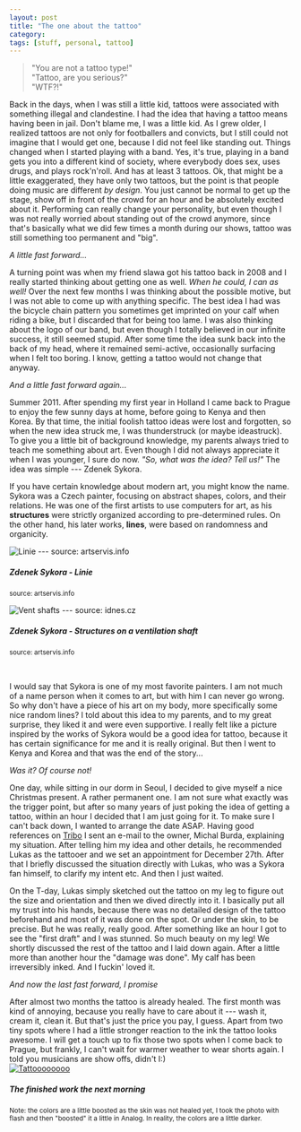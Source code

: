 ```yaml
---
layout: post
title: "The one about the tattoo"
category:
tags: [stuff, personal, tattoo]
---
```


> "You are not a tattoo type!"<br>
> "Tattoo, are you serious?"<br>
> "WTF?!"

Back in the days, when I was still a little kid, tattoos were associated with something illegal and clandestine. I had the idea that having a tattoo means having been in jail. Don't blame me, I was a little kid. As I grew older, I realized tattoos are not only for footballers and convicts, but I still could not imagine that I would get one, because I did not feel like standing out. Things changed when I started playing with a band. Yes, it's true, playing in a band gets you into a different kind of society, where everybody does sex, uses drugs, and plays rock'n'roll. And has at least 3 tattoos. Ok, that might be a little exaggerated, they have only two tattoos, but the point is that people doing music are different _by design_. You just cannot be normal to get up the stage, show off in front of the crowd for an hour and be absolutely excited about it. Performing can really change your personality, but even though I was not really worried about standing out of the crowd anymore, since that's basically what we did few times a month during our shows, tattoo was still something too permanent and "big".

_A little fast forward..._

A turning point was when my friend slawa got his tattoo back in 2008 and I really started thinking about getting one as well. _When he could, I can as well!_ Over the next few months I was thinking about the possible motive, but I was not able to come up with anything specific. The best idea I had was the bicycle chain pattern you sometimes get imprinted on your calf when riding a bike, but I discarded that for being too lame. I was also thinking about the logo of our band, but even though I totally believed in our infinite success, it still seemed stupid. After some time the idea sunk back into the back of my head, where it remained semi-active, occasionally surfacing when I felt too boring. I know, getting a tattoo would not change that anyway.

_And a little fast forward again..._

Summer 2011. After spending my first year in Holland I came back to Prague to enjoy the few sunny days at home, before going to Kenya and then Korea. By that time, the initial foolish tattoo ideas were lost and forgotten, so when the new idea struck me, I was thunderstruck (or maybe ideastruck). To give you a little bit of background knowledge, my parents always tried to teach me something about art. Even though I did not always appreciate it when I was younger, I sure do now. _"So, what was the idea? Tell us!"_ The idea was simple --- Zdenek Sykora.

If you have certain knowledge about modern art, you might know the name. Sykora was a Czech painter, focusing on abstract shapes, colors, and their relations. He was one of the first artists to use computers for art, as his __structures__ were strictly organized according to pre-determined rules. On the other hand, his later works, __lines__, were based on randomness and organicity.

<div class="row">
  <div class="span6">
    <div class="thumbnail">
        <img src="http://dl.dropbox.com/u/3296535/img/sykora.jpg" alt="Linie --- source: artservis.info">
        <h5>Zdenek Sykora - Linie</h5>
        <p><small>source: artservis.info</small></p>
    </div>
  </div>

  <div class="span6">
    <div class="thumbnail">
      <img src="http://dl.dropbox.com/u/3296535/img/kominy.jpg" alt="Vent shafts --- source: idnes.cz">
        <h5>Zdenek Sykora - Structures on a ventilation shaft</h5>
        <p><small>source: artservis.info</small></p>
    </div>
  </div>
</div>  

<br> 

I would say that Sykora is one of my most favorite painters. I am not much of a name person when it comes to art, but with him I can never go wrong. So why don't have a piece of his art on my body, more specifically some nice random lines? I told about this idea to my parents, and to my great surprise, they liked it and were even supportive. I really felt like a picture inspired by the works of Sykora would be a good idea for tattoo, because it has certain significance for me and it is really original. But then I went to Kenya and Korea and that was the end of the story...

_Was it? Of course not!_

One day, while sitting in our dorm in Seoul, I decided to give myself a nice Christmas present. A rather permanent one. I am not sure what exactly was the trigger point, but after so many years of just poking the idea of getting a tattoo, within an hour I decided that I am just going for it. To make sure I can't back down, I wanted to arrange the date ASAP. Having good references on [Tribo](http://tribo.cz) I sent an e-mail to the owner, Michal Burda, explaining my situation. After telling him my idea and other details, he recommended Lukas as the tattooer and we set an appointment for December 27th. After that I briefly discussed the situation directly with Lukas, who was a Sykora fan himself, to clarify my intent etc. And then I just waited.

On the T-day, Lukas simply sketched out the tattoo on my leg to figure out the size and orientation and then we dived directly into it. I basically put all my trust into his hands, because there was no detailed design of the tattoo beforehand and most of it was done on the spot. Or under the skin, to be precise. But he was really, really good. After something like an hour I got to see the "first draft" and I was stunned. So much beauty on my leg! We shortly discussed the rest of the tattoo and I laid down again. After a little more than another hour the "damage was done". My calf has been irreversibly inked. And I fuckin' loved it.

_And now the last fast forward, I promise_


<div class="row">
   <div class="span6">
After almost two months the tattoo is already healed. The first month was kind of annoying, because you really have to care about it --- wash it, cream it, clean it. But that's just the price you pay, I guess. Apart from two tiny spots where I had a little stronger reaction to the ink the tattoo looks awesome. I will get a touch up to fix those two spots when I come back to Prague, but frankly, I can't wait for warmer weather to wear shorts again. I told you musicians are show offs, didn't I:)
  </div>
<div class="span2">
    <a href="http://dl.dropbox.com/u/3296535/img/tat.jpg" class="gallery thumbnail">
        <img src="http://dl.dropbox.com/u/3296535/img/tat.jpg" alt="Tattoooooooo">
    </a>
  </div>

  <div class="span4">
        <h5>The finished work the next morning</h5>
        <p><small>Note: the colors are a little boosted as the skin was
not healed yet, I took the photo with flash and then "boosted" it a
little in Analog. In reality, the colors are a little darker.</small></p>
  </div>
</div>

<script>
  $('a.gallery').colorbox({height:"80%",position:"fixed"});
</script>
